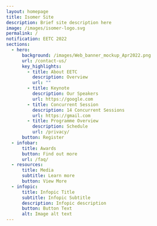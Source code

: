 ```yaml
---
layout: homepage
title: Isomer Site
description: Brief site description here
image: /images/isomer-logo.svg
permalink: /
notification: EETC 2022
sections:
  - hero:
      background: /images/Web_banner_mockup_Apr2022.png
      url: /contact-us/
      key_highlights:
        - title: About EETC
          description: Overview
          url: ""
        - title: Keynote
          description: Our Speakers
          url: https://google.com
        - title: Concurrent Session
          description: 14 Concurrent Sessions
          url: https://gmail.com
        - title: Programme Overview
          description: Schedule
          url: /privacy/
      button: Register
  - infobar:
      title: Awards
      button: Find out more
      url: /faq/
  - resources:
      title: Media
      subtitle: Learn more
      button: View More
  - infopic:
      title: Infopic Title
      subtitle: Infopic Subtitle
      description: Infopic description
      button: Button Text
      alt: Image alt text
---
```

